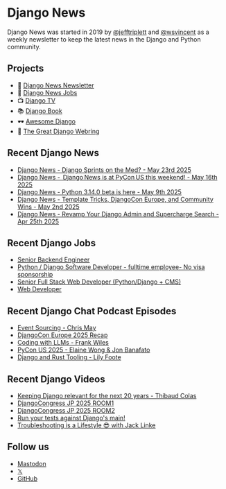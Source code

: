 # Django News

Django News was started in 2019 by [@jefftriplett](https://github.com/jefftriplett) and [@wsvincent](https://github.com/wsvincent) as a weekly newsletter to keep the latest news in the Django and Python community.

## Projects

- :newspaper: [Django News Newsletter](https://django-news.com)
- :briefcase: [Django News Jobs](https://jobs.django-news.com)
- :tv: [Django TV](https://djangotv.com)
- :books: [Django Book](https://djangobook.com)
- :dark_sunglasses: [Awesome Django](https://awesomedjango.org)
- :ring: [The Great Django Webring](https://djangowebring.com)

## Recent Django News

<!--START_SECTION:news-->
- [Django News - Django Sprints on the Med? - May 23rd 2025](https://django-news.com/issues/286)
- [Django News -  Django News is at PyCon US this weekend! - May 16th 2025](https://django-news.com/issues/285)
- [Django News - Python 3.14.0 beta is here - May 9th 2025](https://django-news.com/issues/284)
- [Django News - Template Tricks, DjangoCon Europe, and Community Wins - May 2nd 2025](https://django-news.com/issues/283)
- [Django News - Revamp Your Django Admin and Supercharge Search - Apr 25th 2025](https://django-news.com/issues/282)
<!--END_SECTION:news-->

## Recent Django Jobs

<!--START_SECTION:jobs-->
- [Senior Backend Engineer](https://jobs.django-news.com/476/senior-backend-engineer-wasmer/)
- [Python / Django Software Developer - fulltime employee- No visa sponsorship](https://jobs.django-news.com/474/python-django-software-developer-fulltime-employee-no-visa-sponsorship-off-duty-management/)
- [Senior Full Stack Web Developer (Python/Django + CMS)](https://jobs.django-news.com/457/senior-full-stack-web-developer-pythondjango-cms-vannoppen-marketing/)
- [Web Developer](https://jobs.django-news.com/451/web-developer-full-fact/)
<!--END_SECTION:jobs-->

## Recent Django Chat Podcast Episodes

<!--START_SECTION:episodes-->
- [Event Sourcing - Chris May](https://djangochat.com)
- [DjangoCon Europe 2025 Recap](https://djangochat.com)
- [Coding with LLMs - Frank Wiles](https://djangochat.com)
- [PyCon US 2025 - Elaine Wong & Jon Banafato](https://djangochat.com)
- [Django and Rust Tooling - Lily Foote](https://djangochat.com)
<!--END_SECTION:episodes-->

## Recent Django Videos

<!--START_SECTION:videos-->
- [Keeping Django relevant for the next 20 years - Thibaud Colas](https://djangotv.com/videos/unknown/9999/keeping-django-relevant-for-the-next-20-years-thibaud-colas-django-london/)
- [DjangoCongress JP 2025 ROOM1](https://djangotv.com/videos/unknown/9999/djangocongress-jp-2025-room1/)
- [DjangoCongress JP 2025 ROOM2](https://djangotv.com/videos/unknown/9999/djangocongress-jp-2025-room2/)
- [Run your tests against Django's main!](https://djangotv.com/videos/unknown/9999/run-your-tests-against-djangos-main-django-london-meetup/)
- [Troubleshooting is a Lifestyle 😎 with Jack Linke](https://djangotv.com/videos/djangocon-us/2024/troubleshooting-is-a-lifestyle-with-jack-linke/)
<!--END_SECTION:videos-->

## Follow us

- [Mastodon](https://mastodon.social/@djangonews)
- [𝕏](https://x.com/djangonewsbot)
- [GitHub](https://github.com/django-news)
